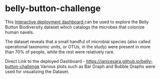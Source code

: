 # belly-button-challenge


This [Interactive deployment dashboard ](https://janicesara.github.io/belly-button-challenge/) can be used to explore the Belly Button Biodiversity dataset which catalogs the microbes that colonize human navels.

The dataset reveals that a small handful of microbial species (also called operational taxonomic units, or OTUs, in the study) were present in more than 70% of people, while the rest were relatively rare.

Direct Link to the deployed Dashboard - https://janicesara.github.io/belly-button-challenge
Various plots such as Bar Graph and Bubble Graphs were used for visualizing the Dataset. 
